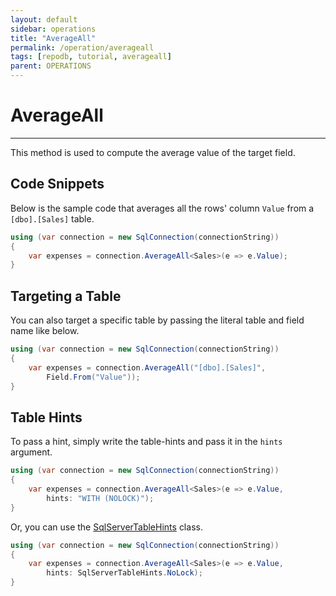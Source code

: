 ```yaml
---
layout: default
sidebar: operations
title: "AverageAll"
permalink: /operation/averageall
tags: [repodb, tutorial, averageall]
parent: OPERATIONS
---
```


# AverageAll

---

This method is used to compute the average value of the target field.

## Code Snippets

Below is the sample code that averages all the rows' column `Value` from a `[dbo].[Sales]` table.

```csharp
using (var connection = new SqlConnection(connectionString))
{
    var expenses = connection.AverageAll<Sales>(e => e.Value);
}
```

## Targeting a Table

You can also target a specific table by passing the literal table and field name like below.

```csharp
using (var connection = new SqlConnection(connectionString))
{
    var expenses = connection.AverageAll("[dbo].[Sales]",
        Field.From("Value"));
}
```

## Table Hints

To pass a hint, simply write the table-hints and pass it in the `hints` argument.

```csharp
using (var connection = new SqlConnection(connectionString))
{
    var expenses = connection.AverageAll<Sales>(e => e.Value,
        hints: "WITH (NOLOCK)");
}
```

Or, you can use the [SqlServerTableHints](/class/sqlservertablehints) class.

```csharp
using (var connection = new SqlConnection(connectionString))
{
    var expenses = connection.AverageAll<Sales>(e => e.Value,
        hints: SqlServerTableHints.NoLock);
}
```
